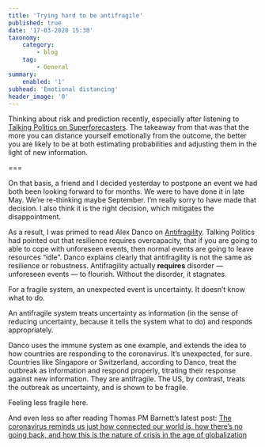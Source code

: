 ```yaml
---
title: 'Trying hard to be antifragile'
published: true
date: '17-03-2020 15:30'
taxonomy:
    category:
        - blog
    tag:
        - General
summary:
    enabled: '1'
subhead: 'Emotional distancing'
header_image: '0'
--- 
```


Thinking about risk and prediction recently, especially after listening to [Talking Politics on Superforecasters](https://www.jeremycherfas.net/blog/2020-3-13-1). The takeaway from that was that the more you can distance yourself emotionally from the outcome, the better you are likely to be at both estimating probabilities and adjusting them in the light of new information.

===

On that basis, a friend and I decided yesterday to postpone an event we had both been looking forward to for months. We were to have done it in late May. We’re re-thinking maybe September. I’m really sorry to have made that decision. I also think it is the right decision, which mitigates the disappointment.

As a result, I was primed to read Alex Danco on [Antifragility](https://alexdanco.com/2020/03/12/antifragility/). Talking Politics had pointed out that resilience requires overcapacity, that if you are going to able to cope with unforeseen events, then normal events are going to leave resources “idle”. Danco explains clearly that antifragility is not the same as resilience or robustness. Antifragility actually **requires** disorder &mdash; unforeseen events &mdash; to flourish. Without the disorder, it stagnates. 

For a fragile system, an unexpected event is uncertainty. It doesn’t know what to do. 

An antifragile system treats uncertainty as information (in the sense of reducing uncertainty, because it tells the system what to do) and responds appropriately.

Danco uses the immune system as one example, and extends the idea to how countries are responding to the coronavirus. It’s unexpected, for sure. Countries like Singapore or Switzerland, according to Danco, treat the outbreak as information and respond properly, titrating their response against new information. They are antifragile. The US, by contrast, treats the outbreak as uncertainty, and is shown to be fragile.

Feeling less fragile here.

And even less so after reading Thomas PM Barnett’s latest post: [The coronavirus reminds us just how connected our world is, how there’s no going back, and how this is the nature of crisis in the age of globalization](http://thomaspmbarnett.com/globlogization/2020/3/16/the-coronavirus-reminds-us-just-how-connected-our-world-is-h.html)
